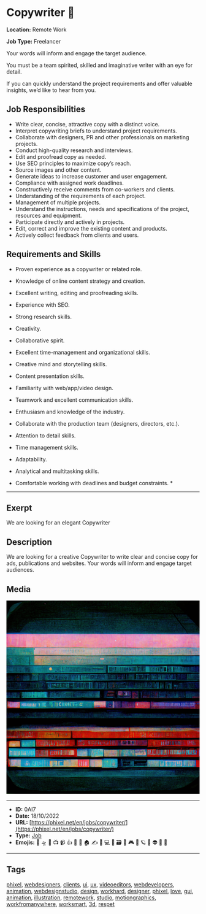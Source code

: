 # Copywriter 📝
**Location:** Remote Work

**Job Type:** Freelancer

Your words will inform and engage the target audience.

You must be a team spirited, skilled and imaginative writer with an eye for detail.

If you can quickly understand the project requirements and offer valuable insights, we’d like to hear from you.

## Job Responsibilities
- Write clear, concise, attractive copy with a distinct voice.
- Interpret copywriting briefs to understand project requirements.
- Collaborate with designers, PR and other professionals on marketing projects.
- Conduct high-quality research and interviews.
- Edit and proofread copy as needed.
- Use SEO principles to maximize copy’s reach.
- Source images and other content.
- Generate ideas to increase customer and user engagement.
- Compliance with assigned work deadlines.
- Constructively receive comments from co-workers and clients.
- Understanding of the requirements of each project.
- Management of multiple projects.
- Understand the instructions, needs and specifications of the project, resources and equipment.
- Participate directly and actively in projects.
- Edit, correct and improve the existing content and products.
- Actively collect feedback from clients and users.

## Requirements and Skills
- Proven experience as a copywriter or related role.
- Knowledge of online content strategy and creation.
- Excellent writing, editing and proofreading skills.
- Experience with SEO.
- Strong research skills.
- Creativity.
- Collaborative spirit.
- Excellent time-management and organizational skills.

- Creative mind and storytelling skills.
- Content presentation skills.
- Familiarity with web/app/video design.
- Teamwork and excellent communication skills.
- Enthusiasm and knowledge of the industry.
- Collaborate with the production team (designers, directors, etc.).
- Attention to detail skills.
- Time management skills.
- Adaptability.
- Analytical and multitasking skills.
- Comfortable working with deadlines and budget constraints. *


------------
## Exerpt
We are looking for an elegant Copywriter
## Description
We are looking for a creative Copywriter to write clear and concise copy for ads, publications and websites. Your words will inform and engage target audiences.
## Media
<img src="media/767d5726/job-copywriter.jpg">

------------
- **ID:** 0AI7
- **Date:** 18/10/2022
- **URL:** [https://phixel.net/en/jobs/copywriter/](https://phixel.net/en/jobs/copywriter/)
- **Type:** [Job](#job)
- **Emojis:** 🎨 🛸 📼 📺 📹 👍 🔗 📝 🏠 ✍️ 👨 💻 👑 🗃 👾 🎮 📲 🪐 🌟 👽 🚀 🌌

------------
## Tags
[phixel](#phixel), [webdesigners](#webdesigners), [clients](#clients), [ui](#ui), [ux](#ux), [videoeditors](#videoeditors), [webdevelopers](#webdevelopers), [animation](#animation), [webdesignstudio](#webdesignstudio), [design](#design), [workhard](#workhard), [designer](#designer), [phixel](#phixel), [love](#love), [gui](#gui), [animation](#animation), [illustration](#illustration), [remotework](#remotework), [studio](#studio), [motiongraphics](#motiongraphics), [workfromanywhere](#workfromanywhere), [worksmart](#worksmart), [3d](#3d), [respet](#respet)
